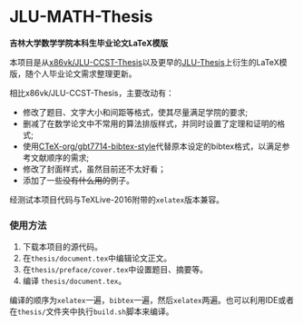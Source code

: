 JLU-MATH-Thesis
===============

**吉林大学数学学院本科生毕业论文LaTeX模版**

本项目是从[x86vk/JLU-CCST-Thesis](https://github.com/x86vk/JLU-CCST-Thesis)以及更早的[JLU-Thesis](https://code.google.com/archive/p/jlu-thesis/)上衍生的LaTeX模版，随个人毕业论文需求整理更新。

相比x86vk/JLU-CCST-Thesis，主要改动有：

* 修改了题目、文字大小和间距等格式，使其尽量满足学院的要求;
* 删减了在数学论文中不常用的算法排版样式，并同时设置了定理和证明的格式;
* 使用[CTeX-org/gbt7714-bibtex-style](https://github.com/CTeX-org/gbt7714-bibtex-style)代替原本设定的bibtex格式，以满足参考文献顺序的需求;
* 修改了封面样式，虽然目前还不太好看；
* 添加了一些~~没有什么用的~~例子。

经测试本项目代码与TeXLive-2016附带的`xelatex`版本兼容。

### 使用方法

1. 下载本项目的源代码。
2. 在`thesis/document.tex`中编辑论文正文。
3. 在`thesis/preface/cover.tex`中设置题目、摘要等。
4. 编译 `thesis/document.tex`。

编译的顺序为`xelatex`一遍，`bibtex`一遍，然后`xelatex`两遍。也可以利用IDE或者在`thesis/`文件夹中执行`build.sh`脚本来编译。

